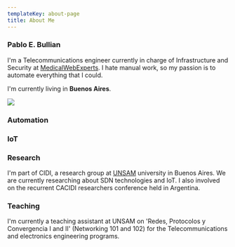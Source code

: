 ```yaml
---
templateKey: about-page
title: About Me
---
```

### Pablo E. Bullian

I'm a Telecommunications engineer currently in charge of Infrastructure and Security at [MedicalWebExperts](https://www.medicalwebexperts.com). I hate manual work, so my passion is to automate everything that I could.

I'm currently living in **Buenos Aires**.

![](/img/tumblr_oz7wqzqr3p1rf9hn3o8_1280.jpg)

### Automation

### IoT

### Research

I'm part of CIDI, a research group at [UNSAM](http://www.unsam.edu.ar) university in Buenos Aires. We are currently researching about SDN technologies and IoT. I also involved on the recurrent CACIDI researchers conference held in Argentina.

### Teaching

I'm currently a teaching assistant at UNSAM on 'Redes, Protocolos y Convergencia I and II' (Networking 101 and 102) for the Telecommunications and electronics engineering programs.
